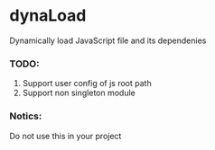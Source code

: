 # dynaLoad
Dynamically load JavaScript file and its dependenies

### TODO:
1. Support user config of js root path
2. Support non singleton module

### Notics:
Do not use this in your project
